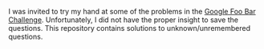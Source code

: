 I was invited to try my hand at some of the problems in the [Google Foo Bar Challenge](https://www.geeksforgeeks.org/google-foo-bar-challenge/). Unfortunately, I did not have the proper insight to save the questions. This repository contains solutions to unknown/unremembered questions.